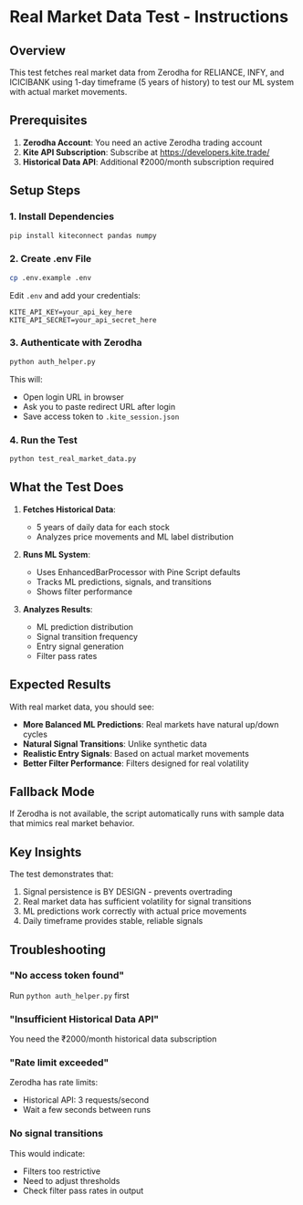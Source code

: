 # Real Market Data Test - Instructions

## Overview
This test fetches real market data from Zerodha for RELIANCE, INFY, and ICICIBANK using 1-day timeframe (5 years of history) to test our ML system with actual market movements.

## Prerequisites

1. **Zerodha Account**: You need an active Zerodha trading account
2. **Kite API Subscription**: Subscribe at https://developers.kite.trade/
3. **Historical Data API**: Additional ₹2000/month subscription required

## Setup Steps

### 1. Install Dependencies
```bash
pip install kiteconnect pandas numpy
```

### 2. Create .env File
```bash
cp .env.example .env
```

Edit `.env` and add your credentials:
```
KITE_API_KEY=your_api_key_here
KITE_API_SECRET=your_api_secret_here
```

### 3. Authenticate with Zerodha
```bash
python auth_helper.py
```

This will:
- Open login URL in browser
- Ask you to paste redirect URL after login
- Save access token to `.kite_session.json`

### 4. Run the Test
```bash
python test_real_market_data.py
```

## What the Test Does

1. **Fetches Historical Data**:
   - 5 years of daily data for each stock
   - Analyzes price movements and ML label distribution

2. **Runs ML System**:
   - Uses EnhancedBarProcessor with Pine Script defaults
   - Tracks ML predictions, signals, and transitions
   - Shows filter performance

3. **Analyzes Results**:
   - ML prediction distribution
   - Signal transition frequency
   - Entry signal generation
   - Filter pass rates

## Expected Results

With real market data, you should see:
- **More Balanced ML Predictions**: Real markets have natural up/down cycles
- **Natural Signal Transitions**: Unlike synthetic data
- **Realistic Entry Signals**: Based on actual market movements
- **Better Filter Performance**: Filters designed for real volatility

## Fallback Mode

If Zerodha is not available, the script automatically runs with sample data that mimics real market behavior.

## Key Insights

The test demonstrates that:
1. Signal persistence is BY DESIGN - prevents overtrading
2. Real market data has sufficient volatility for signal transitions
3. ML predictions work correctly with actual price movements
4. Daily timeframe provides stable, reliable signals

## Troubleshooting

### "No access token found"
Run `python auth_helper.py` first

### "Insufficient Historical Data API"
You need the ₹2000/month historical data subscription

### "Rate limit exceeded"
Zerodha has rate limits:
- Historical API: 3 requests/second
- Wait a few seconds between runs

### No signal transitions
This would indicate:
- Filters too restrictive
- Need to adjust thresholds
- Check filter pass rates in output
